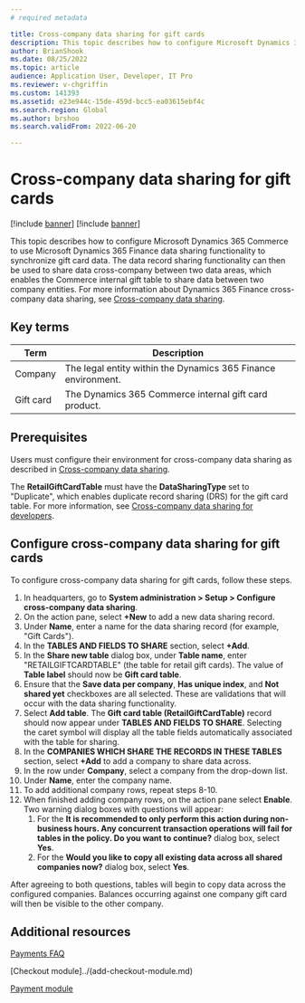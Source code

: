 ```yaml
---
# required metadata

title: Cross-company data sharing for gift cards
description: This topic describes how to configure Microsoft Dynamics 365 Commerce to use Microsoft Dynamics 365 Finance data sharing functionality across data areas for syncing gift card data.
author: BrianShook
ms.date: 08/25/2022
ms.topic: article
audience: Application User, Developer, IT Pro
ms.reviewer: v-chgriffin
ms.custom: 141393
ms.assetid: e23e944c-15de-459d-bcc5-ea03615ebf4c
ms.search.region: Global
ms.author: brshoo
ms.search.validFrom: 2022-06-20

---
```


# Cross-company data sharing for gift cards

[!include [banner](../includes/banner.md)]
[!include [banner](../includes/preview-banner.md)]

This topic describes how to configure Microsoft Dynamics 365 Commerce to use Microsoft Dynamics 365 Finance data sharing functionality to synchronize gift card data. The data record sharing functionality can then be used to share data cross-company between two data areas, which enables the Commerce internal gift table to share data between two company entities. For more information about Dynamics 365 Finance cross-company data sharing, see [Cross-company data sharing](/dynamics365/fin-ops-core/dev-itpro/sysadmin/cross-company-data-sharing).

## Key terms

| Term | Description |
|---|---|
| Company | The legal entity within the Dynamics 365 Finance environment. |
| Gift card | The Dynamics 365 Commerce internal gift card product. |

## Prerequisites

Users must configure their environment for cross-company data sharing as described in [Cross-company data sharing](/dynamics365/fin-ops-core/dev-itpro/sysadmin/cross-company-data-sharing).

The **RetailGiftCardTable** must have the **DataSharingType** set to "Duplicate", which enables duplicate record sharing (DRS) for the gift card table. For more information, see [Cross-company data sharing for developers](/dynamics365/fin-ops-core/dev-itpro/sysadmin/drs-srs-dev).

## Configure cross-company data sharing for gift cards

To configure cross-company data sharing for gift cards, follow these steps.

1. In headquarters, go to **System administration \> Setup \> Configure cross-company data sharing**.
1. On the action pane, select **+New** to add a new data sharing record.
1. Under **Name**, enter a name for the data sharing record (for example, "Gift Cards").
1. In the **TABLES AND FIELDS TO SHARE** section, select **+Add**.
1. In the **Share new table** dialog box, under **Table name**, enter "RETAILGIFTCARDTABLE" (the table for retail gift cards). The value of **Table label** should now be **Gift card table**.
1. Ensure that the **Save data per company**, **Has unique index**, and **Not shared yet** checkboxes are all selected. These are validations that will occur with the data sharing functionality.
1. Select **Add table**. The **Gift card table (RetailGiftCardTable)** record should now appear under **TABLES AND FIELDS TO SHARE**. Selecting the caret symbol will display all the table fields automatically associated with the table for sharing.
1. In the **COMPANIES WHICH SHARE THE RECORDS IN THESE TABLES** section, select **+Add** to add a company to share data across.
1. In the row under **Company**, select a company from the drop-down list.
1. Under **Name**, enter the company name.
1. To add additional company rows, repeat steps 8-10.
1. When finished adding company rows, on the action pane select **Enable**. Two warning dialog boxes with questions will appear:
    1. For the **It is recommended to only perform this action during non-business hours. Any concurrent transaction operations will fail for tables in the policy. Do you want to continue?** dialog box, select **Yes**.
    1. For the **Would you like to copy all existing data across all shared companies now?** dialog box, select **Yes**.

After agreeing to both questions, tables will begin to copy data across the configured companies. Balances occurring against one company gift card will then be visible to the other company.

## Additional resources

[Payments FAQ](payments-retail.md)

[Checkout module]../(add-checkout-module.md)

[Payment module](../payment-module.md)
